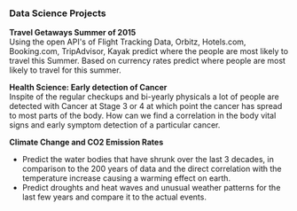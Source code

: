 <h3> Data Science Projects </h3>
<p>
<b>Travel Getaways Summer of 2015</b><br>
Using the open API's of Flight Tracking Data, Orbitz, Hotels.com, Booking.com, TripAdvisor, Kayak predict where the people are most likely to travel this Summer. Based on currency rates predict where people are most likely to travel for this summer.
</p>

<p>
<b>Health Science: Early detection of Cancer</b><br>
Inspite of the regular checkups and bi-yearly physicals a lot of people are detected with Cancer at Stage 3 or 4 at which point the cancer has spread to most parts of the body. How can we find a correlation in the body vital signs and early symptom detection of a particular cancer.
</p>

<p>
<b>Climate Change and CO2 Emission Rates</b><br>
<ul type="disc">
<li>Predict the water bodies that have shrunk over the last 3 decades, in comparison to the 200 years of data and the direct correlation with the temperature increase causing a warming effect on earth.</li>
<li>Predict droughts and heat waves and unusual weather patterns for the last few years and compare it to the actual events.</li>
</ul>
</p>
